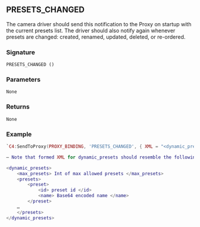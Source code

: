 ## PRESETS\_CHANGED

The camera driver should send this notification to the Proxy on startup with the current presets list. The driver should also notify again whenever presets are changed: created, renamed, updated, deleted, or re-ordered. 

### Signature

`PRESETS_CHANGED ()`


### Parameters

`None`


### Returns

`None`


### Example

```lua
`C4:SendToProxy(PROXY_BINDING, 'PRESETS_CHANGED', { XML = "<dynamic_presets><max_presets>100</max_presets><preset...</dynamic_presets>" }, 'NOTIFY') `

— Note that formed XML for dynamic_presets should resemble the following:

<dynamic_presets>
    <max_presets> Int of max allowed presets </max_presets>
    <presets>
        <preset>
            <id> preset id </id>
            <name> Base64 encoded name </name>
        </preset>
    …
    </presets>
</dynamic_presets>
```
